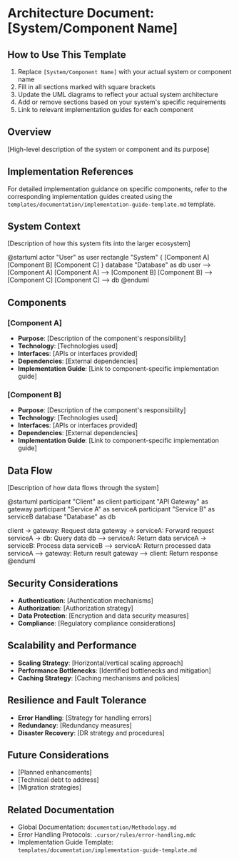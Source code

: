 # Architecture Document: [System/Component Name]

## How to Use This Template
1. Replace `[System/Component Name]` with your actual system or component name
2. Fill in all sections marked with square brackets
3. Update the UML diagrams to reflect your actual system architecture
4. Add or remove sections based on your system's specific requirements
5. Link to relevant implementation guides for each component

## Overview
[High-level description of the system or component and its purpose]

## Implementation References
For detailed implementation guidance on specific components, refer to the corresponding implementation guides created using the `templates/documentation/implementation-guide-template.md` template.

## System Context
[Description of how this system fits into the larger ecosystem]

@startuml
actor "User" as user
rectangle "System" {
[Component A]
[Component B]
[Component C]
}
database "Database" as db
user --> [Component A]
[Component A] --> [Component B]
[Component B] --> [Component C]
[Component C] --> db
@enduml

## Components
### [Component A]
- **Purpose**: [Description of the component's responsibility]
- **Technology**: [Technologies used]
- **Interfaces**: [APIs or interfaces provided]
- **Dependencies**: [External dependencies]
- **Implementation Guide**: [Link to component-specific implementation guide]

### [Component B]
- **Purpose**: [Description of the component's responsibility]
- **Technology**: [Technologies used]
- **Interfaces**: [APIs or interfaces provided]
- **Dependencies**: [External dependencies]
- **Implementation Guide**: [Link to component-specific implementation guide]

## Data Flow
[Description of how data flows through the system]

@startuml
participant "Client" as client
participant "API Gateway" as gateway
participant "Service A" as serviceA
participant "Service B" as serviceB
database "Database" as db

client -> gateway: Request data
gateway -> serviceA: Forward request
serviceA -> db: Query data
db --> serviceA: Return data
serviceA -> serviceB: Process data
serviceB --> serviceA: Return processed data
serviceA --> gateway: Return result
gateway --> client: Return response
@enduml

## Security Considerations
- **Authentication**: [Authentication mechanisms]
- **Authorization**: [Authorization strategy]
- **Data Protection**: [Encryption and data security measures]
- **Compliance**: [Regulatory compliance considerations]

## Scalability and Performance
- **Scaling Strategy**: [Horizontal/vertical scaling approach]
- **Performance Bottlenecks**: [Identified bottlenecks and mitigation]
- **Caching Strategy**: [Caching mechanisms and policies]

## Resilience and Fault Tolerance
- **Error Handling**: [Strategy for handling errors]
- **Redundancy**: [Redundancy measures]
- **Disaster Recovery**: [DR strategy and procedures]

## Future Considerations
- [Planned enhancements]
- [Technical debt to address]
- [Migration strategies]

## Related Documentation
- Global Documentation: `documentation/Methodology.md`
- Error Handling Protocols: `.cursor/rules/error-handling.mdc`
- Implementation Guide Template: `templates/documentation/implementation-guide-template.md`
